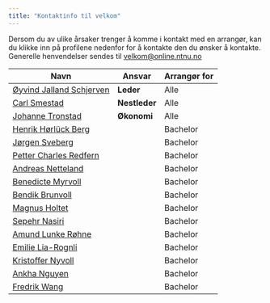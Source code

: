 ```yaml
---
title: "Kontaktinfo til velkom"
---
```


Dersom du av ulike årsaker trenger å komme i kontakt med en arrangør, kan du klikke inn på profilene nedenfor for å kontakte den du ønsker å kontakte. Generelle henvendelser sendes til [velkom@online.ntnu.no](mailto:velkom@online.ntnu.no)


|  Navn | Ansvar | Arrangør for |
|  ------ | ------ | ------ |
|  [Øyvind Jalland Schjerven](https://online.ntnu.no/profile/view/yvinco/) | **Leder** | Alle |
|  [Carl Smestad](https://online.ntnu.no/profile/view/CarlOfHoly/) | **Nestleder** | Alle |
|  [Johanne Tronstad]() | **Økonomi** | Alle |
|  [Henrik Hørlück Berg]() |  | Bachelor |
|  [Jørgen Sveberg]() |  | Bachelor |
|  [Petter Charles Redfern]() |  | Bachelor |
|  [Andreas Netteland]() |  | Bachelor |
|  [Benedicte Myrvoll]() |  | Bachelor |
|  [Bendik Brunvoll]() |  | Bachelor |
|  [Magnus Holtet]() |  | Bachelor |
|  [Sepehr Nasiri]() |  | Bachelor |
|  [Amund Lunke Røhne]() |  | Bachelor |
|  [Emilie Lia-Rognli]() |  | Bachelor |
|  [Kristoffer Nyvoll]() |  | Bachelor |
|  [Ankha Nguyen]() |  | Bachelor |
|  [Fredrik Wang]() |  | Bachelor |